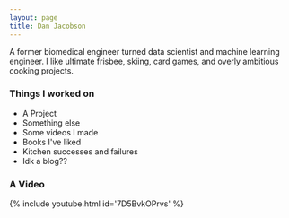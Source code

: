 ```yaml
---
layout: page
title: Dan Jacobson
---
```


A former biomedical engineer turned data scientist and machine learning engineer. I like ultimate frisbee, skiing, card games, and overly ambitious cooking projects.

### Things I worked on

- A Project
- Something else
- Some videos I made
- Books I've liked
- Kitchen successes and failures
- Idk a blog??

### A Video

{% include youtube.html id='7D5BvkOPrvs' %}
<!-- <iframe width="560"
        height="315"
        src="https://www.youtube.com/embed/7D5BvkOPrvs" frameborder="0"
        allow="accelerometer; autoplay; clipboard-write; encrypted-media; gyroscope; picture-in-picture"
        allowfullscreen></iframe> -->
